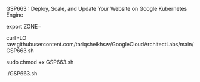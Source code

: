 GSP663 :  Deploy, Scale, and Update Your Website on Google Kubernetes Engine 

export ZONE=

curl -LO raw.githubusercontent.com/tariqsheikhsw/GoogleCloudArchitectLabs/main/GSP663.sh

sudo chmod +x GSP663.sh

./GSP663.sh

